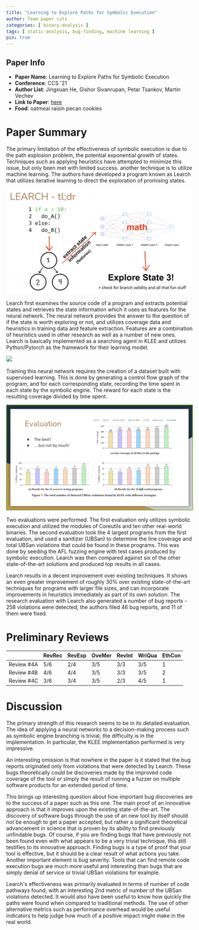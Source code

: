 ```yaml
---
title: "Learning to Explore Paths for Symbolic Execution"
author: Team paper cuts
categories: [ binary-analysis ]
tags: [ static-analysis, bug-finding, machine learning ]
pin: true
---
```


## Paper Info
- **Paper Name**: Learning to Explore Paths for Symbolic Execution
- **Conference**: CCS '21
- **Author List**: Jingxuan He, Gishor Sivanrupan, Petar Tsankov, Martin Vechev
- **Link to Paper**: [here](https://dl.acm.org/doi/abs/10.1145/3460120.3484813)
- **Food**: oatmeal raisin pecan cookies

# Paper Summary

The primary limitation of the effectiveness of symbolic execution is due to the path explosion problem, the potential exponential growth of states.  Techniques such as applying heuristics have attempted to minimize this issue, but only been met with limited success. another technique is to utilize machine learning.  The authors have  developed a program known as Learch that utilizes iterative learning to direct the exploration of promising states. 

![](/assets/img/2022-03-23-learning-to-explore-paths-for-symbolic-execution/1overview.png)

Learch first examines the source code of a program and extracts potential states and retrieves the state information which it uses as features for the neural network.  The neural network provides the answer to the question of if the state is worth exploring or not, and utilizes coverage data and heuristics in training data and feature extraction.  Features are a combination of heuristics used in other research as well as a number of new ones.  Learch is basically implemented as a searching agent in KLEE and utilizes Python/Pytorch as the framework for their learning model.

![](/assets/img/2022-03-23-learning-to-explore-paths-for-symbolic-execution/2dataset-generation.png)

Training this neural network requires the creation of a dataset built with supervised learning.  This is done by generating a control flow graph of the program, and for each corresponding state, recording the time spent in each state by the symbolic engine.  The reward for each state is the resulting coverage divided by time spent.   

![](/assets/img/2022-03-23-learning-to-explore-paths-for-symbolic-execution/3evaluation.png)

Two evaluations were performed.  The first evaluation only utilizes symbolic execution and utilized the modules of Coreutils and ten other real-world binaries.  The second evaluation took the 4 largest programs from the first evaluation, and used a sanitizer (UBSan) to determine the line coverage and total UBSan violations that could be found in these programs.  This was done by seeding the AFL fuzzing engine with test cases produced by symbolic execution.  Learch was then compared against six of the other state-of-the-art solutions and produced top results in all cases.

Learch results in a decent improvement over existing techniques.  It shows an even greater improvement of roughly 30% over existing state-of-the-art techniques for programs with larger file sizes, and can incorporate improvements in heuristics immediately as part of its own solution.  The research evaluation with Learch also generated a number of bug reports - 258 violations were detected, the authors filed 46 bug reports, and 11 of them were fixed.

# Preliminary Reviews

|            | RevRec | RevExp | OveMer | RevInt | WriQua | EthCon |
| ---------- | ------ | ------ | ------ | ------ | ------ | ------ |
| Review #4A | 5/6    | 2/4    | 3/5    | 3/3    | 3/5    | 1      |
| Review #4B | 4/6    | 4/4    | 3/5    | 3/3    | 3/5    | 2      |
| Review #4C | 3/6    | 3/4    | 3/5    | 2/3    | 4/5    | 1      |

# Discussion

The primary strength of this research seems to be in its detailed evaluation. The idea of applying a neural networks to a decision-making process such as symbolic engine branching is trivial, the difficulty is in the implementation. In particular, the KLEE implementation performed is very impressive.

An interesting omission is that nowhere in the paper is it stated that the bug reports originated only from violations that were detected by Learch.  These bugs theoretically could be discoveries made by the improved code coverage of the tool or simply the result of running a fuzzer on multiple software products for an extended period of time.

This brings up interesting question about how important bug discoveries are to the success of a paper such as this one.  The main proof of an innovative approach is that it improves upon the existing state-of-the-art.  The discovery of software bugs through the use of an new tool by itself should not be enough to get a paper accepted, but rather a significant theoretical advancement in science that is proven by its ability to find previously unfindable bugs.  Of course, if you are finding bugs that have previously not been found even with what appears to be a very trivial technique, this still testifies to its innovative approach.  Finding bugs is a type of proof that your tool is effective, but it should be a clear result of what actions you take.  Another important element is bug severity.  Tools that can find remote code execution bugs are much more useful and interesting than bugs that are simply denial of service or trivial UBSan violations for example. 

Learch's effectiveness was primarily evaluated in terms of number of code pathways found, with an interesting 2nd metric of number of the UBSan violations detected.  It would also have been useful to know how quickly the paths were found when compared to traditional methods.  The use of other alternative metrics such as performance overhead would be useful indicators to help judge how much of a positive impact might make in the real world.
